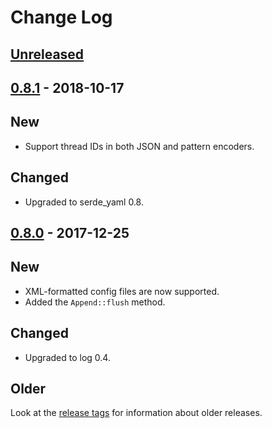 # Change Log

## [Unreleased]

## [0.8.1] - 2018-10-17

## New

* Support thread IDs in both JSON and pattern encoders.

## Changed

* Upgraded to serde_yaml 0.8.

## [0.8.0] - 2017-12-25

## New

* XML-formatted config files are now supported.
* Added the `Append::flush` method.

## Changed

* Upgraded to log 0.4.

## Older

Look at the [release tags] for information about older releases.

[Unreleased]: https://github.com/sfackler/log4rs/compare/v0.8.1...HEAD
[0.8.1]: https://github.com/sfackler/log4rs/compare/v0.8.0...v0.8.1
[0.8.0]: https://github.com/sfackler/log4rs/compare/v0.7.0...v0.8.0
[release tags]: https://github.com/sfackler/log4rs/releases
